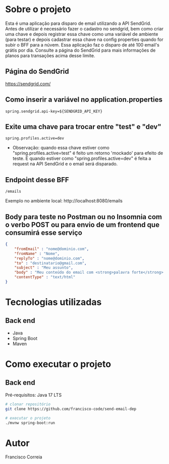 # Sobre o projeto

Esta é uma aplicação para disparo de email utilizando a API SendGrid. Antes de utilizar é necessário fazer o cadastro no sendgrid, bem como criar uma chave e depois 
registrar essa chave como uma variável de ambiente (para testar) e depois cadastrar essa chave na config properties quando for subir o BFF para a núvem.
Essa aplicação faz o disparo de até 100 email's grátis por dia. Consulte a página do SendGrid para mais informações de planos para transações acima desse limite.


## Página do SendGrid
https://sendgrid.com/


## Como inserir a variável no application.properties
```
spring.sendgrid.api-key=${SENDGRID_API_KEY}
```


## Exite uma chave para trocar entre "test" e "dev"
```
spring.profiles.active=dev
```

- Observação: quando essa chave estiver como "spring.profiles.active=test" é feito um retorno 'mockado' para efeito de teste. E quando estiver 
como "spring.profiles.active=dev" é feita a request na API SendGrid e o email será disparado.


## Endpoint desse BFF
```
/emails
```

Exemplo no ambiente local: http://localhost:8080/emails


## Body para teste no Postman ou no Insomnia com o verbo POST ou para envio de um frontend que consumirá esse serviço
```json
{
    "fromEmail" : "nome@dominio.com",
    "fromName" : "Nome",
    "replyTo" : "nome@dominio.com",
    "to" : "destinatario@gmail.com",
    "subject" : "Meu assunto",
    "body" : "Meu conteúdo do email com <strong>palavra forte</strong> destacada.",
    "contentType" : "text/html"
}
```


# Tecnologias utilizadas
## Back end
- Java
- Spring Boot
- Maven


# Como executar o projeto

## Back end
Pré-requisitos: Java 17 LTS

```bash
# clonar repositório
git clone https://github.com/francisco-code/send-email-dep

# executar o projeto
./mvnw spring-boot:run
```


# Autor
Francisco Correia

